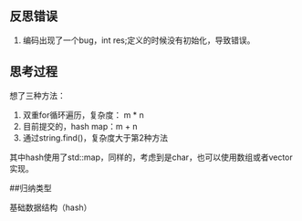 ## 反思错误

1. 编码出现了一个bug，int res;定义的时候没有初始化，导致错误。

## 思考过程

想了三种方法：

1. 双重for循环遍历，复杂度： m * n
2. 目前提交的，hash map：m + n
3. 通过string.find()，复杂度大于第2种方法

其中hash使用了std::map，同样的，考虑到是char，也可以使用数组或者vector实现。

##归纳类型

基础数据结构（hash）
